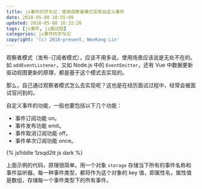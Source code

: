 ```yaml
---
title: js事件的学与记：使用观察者模式实现自定义事件
date: 2018-05-08 10:55:09
updated: 2018-05-08 16:32:26
tags: [js事件, js面试题]
categories: js事件的学与记
copyright: '(c) 2018-present, WenKang Lin'
---
```


观察者模式（发布-订阅者模式），应该不用多说，使用场景应该说是无处不在的。如 `addEventListener`，又如 Node.js 中的 `EventEmitter`，还有 Vue 中数据更新驱动视图更新的原理，都是基于这个模式去实现的。

那么，自己通过观察者模式怎么去实现呢？这也是在经历面试过程中，经常会被面试官问到的。

<!-- more -->

自定义事件的功能，一般也要包括以下几个功能：

* 事件订阅功能 on。
* 事件发布功能 emit。
* 事件取消订阅功能 off。
* 事件单次订阅功能 once。

{% jsfiddle 1zsqd2tt js dark %}

上面示例的代码，原理很简单。用一个对象 `storage` 存储当下所有的事件名称和事件监听器。每一种事件类型，都将作为这个对象的 key 值，即属性名，属性值是数组，存储每一个事件类型下的所有事件。
